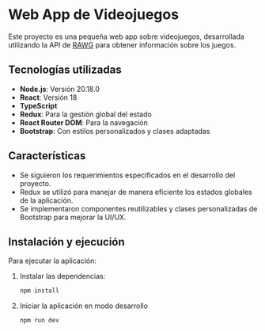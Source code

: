 
# Web App de Videojuegos  

Este proyecto es una pequeña web app sobre videojuegos, desarrollada utilizando la API de [RAWG](https://rawg.io/apidocs) para obtener información sobre los juegos.  

## Tecnologías utilizadas  

- **Node.js**: Versión 20.18.0  
- **React**: Versión 18  
- **TypeScript**  
- **Redux**: Para la gestión global del estado  
- **React Router DOM**: Para la navegación  
- **Bootstrap**: Con estilos personalizados y clases adaptadas  

## Características  

- Se siguieron los requerimientos especificados en el desarrollo del proyecto.  
- Redux se utilizó para manejar de manera eficiente los estados globales de la aplicación.  
- Se implementaron componentes reutilizables y clases personalizadas de Bootstrap para mejorar la UI/UX.  

## Instalación y ejecución  

Para ejecutar la aplicación:  

1. Instalar las dependencias:  
   ```sh
   npm install

2. Iniciar la aplicación en modo desarrollo
     ```sh
   npm run dev